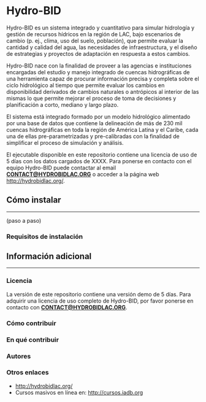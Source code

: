 # Hydro-BID
Hydro-BID es un sistema integrado y cuantitativo para simular hidrología y gestión de recursos hídricos en la región de LAC, bajo escenarios de cambio (p. ej., clima, uso del suelo, población), que permite evaluar la cantidad y calidad del agua, las necesidades de infraestructura, y el diseño de estrategias y proyectos de adaptación en respuesta a estos cambios.

Hydro-BID nace con la finalidad de proveer a las agencias e instituciones encargadas del estudio y manejo integrado de cuencas hidrográficas de una herramienta  capaz de procurar información precisa y completa sobre el ciclo hidrológico al tiempo que permite evaluar los cambios en disponibilidad derivados de cambios naturales o antrópicos al interior de las mismas lo que permite mejorar el proceso de toma de decisiones y planificación a corto, mediano y largo plazo. 

El sistema está integrado formado por un modelo hidrológico alimentado por una base de datos que contiene la delineación de más de 230 mil cuencas hidrográficas en toda la región de América Latina y el Caribe, cada una de ellas pre-parametrizadas y pre-calibradas con la finalidad de simplificar el proceso de simulación y análisis.

El ejecutable disponible en este repositorio contiene una licencia de uso de 5 días con los datos cargados de XXXX. Para ponerse en contacto con el equipo Hydro-BID puede contactar al email **CONTACT@HYDROBIDLAC.ORG** o acceder a la página web http://hydrobidlac.org/.

## Cómo instalar
---
(paso a paso)

### Requisitos de instalación

## Información adicional
---
### Licencia
La versión de este repositorio contiene una versión demo de 5 días. Para adquirir una licencia de uso completo de Hydro-BID, por favor ponerse en contacto con  **CONTACT@HYDROBIDLAC.ORG**.

### Cómo contribuir

### En qué contribuir

### Autores

### Otros enlaces
* http://hydrobidlac.org/
* Cursos masivos en línea en: http://cursos.iadb.org
